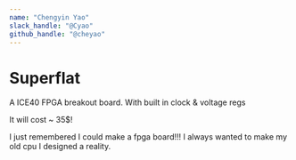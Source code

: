 ```yaml
---
name: "Chengyin Yao"
slack_handle: "@Cyao"
github_handle: "@cheyao"
---
```


# Superflat

<!-- Describe your board in 2-3 sentences. What are you making? What will it do? -->

A ICE40 FPGA breakout board. With built in clock & voltage regs

<!-- How much is it going to cost? -->

It will cost ~ 35$!

<!-- Tell us a little bit about your design process. What were some challenges? What helped? ***Totally optional*** -->

I just remembered I could make a fpga board!!! I always wanted to make my old cpu I designed a reality.

